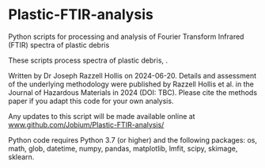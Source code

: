 # Plastic-FTIR-analysis
Python scripts for processing and analysis of Fourier Transform Infrared (FTIR) spectra of plastic debris

These scripts process spectra of plastic debris, .

Written by Dr Joseph Razzell Hollis on 2024-06-20. Details and assessment of the underlying methodology were published by Razzell Hollis et al. in the Journal of Hazardous Materials in 2024 (DOI: TBC). Please cite the methods paper if you adapt this code for your own analysis.

Any updates to this script will be made available online at www.github.com/Jobium/Plastic-FTIR-analysis/

Python code requires Python 3.7 (or higher) and the following packages: os, math, glob, datetime, numpy, pandas, matplotlib, lmfit, scipy, skimage, sklearn.

